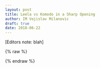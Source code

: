 ```yaml
---
layout: post
title: Leela vs Komodo in a Sharp Opening
author: IM Vojislav Milanovic
draft: true
date: 2018-06-22
---
```

[Editors note: blah]


{% raw %}
<div id="board" style="width: 500px" class='merida zeit'></div>
<script>
    var pgn = '[Event "?"]\
               [Site "USER"]\
               [Date "2018.06.21"]\
               [Round "17"]\
               [White "Lc0 20180604 - 360x32time"]\
               [Black "Komodo-11.2.2-64bit"]\
               [Result "1-0"]\
               [WhiteElo "2200"]\
               [BlackElo "2200"]\
               [ECO "D39"]\
               [EventDate "2018.??.??"]\
               [Annotator "https://lichess.org/@/MTGOStark"]\
               [PlyCount "140"]\
               [TimeControl "3840"]\
\               
               1.d4 d5 2.c4 e6 3.Nf3 Nf6 4.Nc3 dxc4 5.e4 Bb4 6.Bg5\ 
                   {[#] This is the very popular and sharp Vienna variation.}\
               6...c5 7.e5!?\ 
                   {Interesting: this is not the main line in Vienna, moust playable is 7. Bc4}\
                   ( 7.Bxc4 cxd4 8.Nxd4 Qa5 9.Bd2 O-O 10.Nc2 Bxc3 11.Bxc3 Qg5 12.Qe2 Qxg2 13.O-O-O Qxe4 14.Rhg1 g6 15.Ne3 e5 16.f4 Be6 17.Bd3 Qxf4 18.Rgf1 Qh4 19.Be1 Qa4 20.Rxf6 Nc6 21.Rxe6 Nd4 22.Qg4 Qxa2 23.Bxg6 hxg6 24.Rxg6+ fxg6 25.Qxg6+ Kh8 26.Qh5+ Kg8 {1/2-1/2 (26) Kasparov,G (2851)-Morozevich,A (2748) Sarajevo 2000 CBM 077 [Ftacnik,L]} )\
               7...cxd4\ 
                   ( {A possibility for black} 7...h6 8.Bd2 Bxc3 9.bxc3 Ne4 10.Bxc4 O-O 11.O-O cxd4 12.cxd4 Nxd2 13.Qxd2 Nc6 14.Bd3 Ne7 15.Qf4 Bd7 16.Qe4 g6 17.Qf4 Bc6 =, quiet 18.Rad1 Bxf3 19.Qxf3 Nd5 20.Be4 Rc8 21.Rc1 Qa5 22.Bxd5 Qxd5 23.Qxd5 exd5 24.f4 b5 25.Kf2 Rc4 26.Rxc4 dxc4 27.Rb1 a6 28.Ke3 Rd8 29.a4 Rb8 30.axb5 axb5 31.Rb4 Kf8 32.d5 Ke7 33.Kd4 Kd7 34.g4 Kc7 35.f5 gxf5 36.gxf5 f6 37.e6 Kd6 38.h3 Rb7 39.Rb1 h5 40.Ra1 Rb8 41.Ra6+ Kc7 42.d6+ Kb7 43.e7 c3 44.d7 c2 45.Ra1 c1=Q 46.Rxc1 {1-0 (46) Dreev,A (2689)-Nielsen,P (2628) playchess.com INT 2004} )\
               8.Nxd4 Bxc3+\ 
                   ( 8...Qa5!? )\
               9.bxc3 Qa5 10.exf6 Qxg5\ 
                   ( 10...Qxc3+? 11.Ke2 Qb2+ 12.Kf3 +/- )\
               11.fxg7 Qxg7 12.Qd2 O-O\ 
                   ( 12...Nc6 13.Nxc6 bxc6 14.Bxc4 Qe5+ 15.Kf1 O-O 16.h4 Qc5 17.Be2 e5 18.Qg5+ Kh8 19.Qf6+ Kg8 20.h5 Re8 21.h6 Qf8 22.Rh5 {1-0 (22) Kasparov,G (2831) -Olafsson,H (2504) Reykjavik 2004} )\
               13.Bxc4 =, quiet\ 
                   {[#] Position with equal chanses for both sides though I would much rather like to play with white pieces!}\
               13...Bd7 14.O-O Nc6 15.Nf3\ 
                   ( 15.Nf5!? exf5 16.Qxd7 Ne5 17.Qa4\ 
                       ( 17.Qb5 a6 18.Qb4 Nxc4 19.Qxc4 Rac8 20.Qd5 Qxc3 21.Qxb7 Qc6 22.Qb2 += )\
                   17...Rfc8?!\ 
                       ( 17...Nf3+! 18.Kh1 Nd2 19.Rfe1 Rfd8 =, quiet )\
                   18.Bd5! +/- Nd3 19.Qd7 Rxc3 20.Qxb7 Rd8 21.Qxa7 Nf4 22.Rad1 Kh8 23.g3 h5 24.Rfe1 Rc2 25.Bg2 Ne2+ 26.Kf1 Rxd1 27.Rxd1 Qe5 28.Bf3 Nc3 29.Re1 Qf6 30.Re7 Nb5 31.Qd7 Rc7 32.Re8+ {1-0 (32) Barsov, A (2517)-Ismagambetov,A (2479) Tashkent 2007} )\
               15...Be8\ 
                   ( 15...Rfd8 16.Qe3 Ne7 17.Ne5 Ng6 18.f4 Rac8 19.Bd3 Rxc3 20.Qd4 Nh4\ 
                       ( 20...Nxe5! 21.Qxc3 Bc6! 22.Bxh7+ Kxh7 23.Qh3+ Kg8 24.fxe5 Rd3 25.g3 Rd2 26.Rad1 Qg5 27.Rxd2 Qxd2 =, quiet )\
                   21.Be4 Rc7 22.Qd6 Rc2 23.Qe7 Rxg2+ 24.Kh1 {1-0 (24) Gelfand, B (2733)-Giri,A (2690) Monte Carlo 2011} )\
               16.Rad1 Rc8\ 
                   ( 16...Na5!? 17.Bd3 Bc6 )\
               17.Bb3 Kh8 18.Rfe1 Rg8 19.g3 b6 20.Ba4 a6 21.Qf4 b5 22.Bc2 Qxc3 23.Be4 Qg7 24.Rd6 +=\ 
                   {[#] For the sacraficed pawn white has the inicative.}\
               24...Nb8 25.Rc1! +/-\ 
                   {Now it's very hard for Black to find a useful move.}\
               25...Rxc1+?!\ 
                   ( 25...Bd7 )\
               26.Qxc1 b4 27.Qf4 Bb5?!\ 
                   {Inaccuracy. Best move was a5.}\
                   ( 27...a5 28.Ne5 f6 29.Nc4\ 
                       ( 29.Rxe6! fxe5 30.Qh4 Nc6 31.Rh6 +- {[%csl Gh7][%cal Gh6h7,Ge4h7]} )\
                   29...Nd7 30.Nxa5 Qg5 31.Qxg5 fxg5 32.Nb7 Nf6 33.Bd3 Bf7 34.Nc5 +/- )\
               28.h4 Nd7 29.Ng5 Nf6\ 
                   {[#]}\
               30.Bxh7!\ 
                   {A very elegant move.}\
               30...Rf8\ 
                   ( 30...Nxh7 31.Nxf7+ Qxf7 32.Qxf7 +- )\
               31.Bd3 Bxd3 32.Rxd3 a5 33.Qe5 Nh7 34.Qxa5 Nxg5 35.hxg5 +/-\ 
                   {[#] In a strategic sense, the position of white is completely obtained.}\
               35...Qa1+ 36.Kg2 Kg7 37.Qxb4 Rh8\ 
                   {[#]}\
               38.Qd4+!\ 
                   {With the transition to the winning rook endgame.}\
               38...Qxd4 39.Rxd4 Rb8?\ 
                   {Mistake. Best move was Ra8.}\
                   ( 39...Ra8 40.a4 Kg6 41.f4 +- {Also winning for white.} )\
               40.Ra4 Rb2 41.Ra5 Kg6?!\ 
                   {Inaccuracy. Best move was Rb4.}\
                   ( 41...Rb4 42.f4 +- )\
               42.g4 Rc2 43.Kg3 Rc3+ 44.f3 Rd3 45.Kf4 Rc3 46.Ke4 Rc1 47.Kd3 Re1 48.a4 Ra1 49.Kd4 Rf1?!\ 
                   {Inaccuracy. Best move was Ra3.}\
                   ( {Possible but not good enough too...} 49...Ra3 50.Ke4 Ra1 51.Ke3 Kg7 52.Ra8 Kg6 53.f4 Rg1 54.a5 Rxg4 55.a6 Rg3+ 56.Kd4 Ra3 57.Kc5 +- )\
               50.Ke4 Re1+ 51.Kd4 Rf1 52.Ke3 Ra1 53.Kf2 Ra2+ 54.Ke3\ 
                   ( {Better was...} 54.Kg3 Ra3 55.Kf4 Ra1 56.Ra8! +- )\
               54...Ra3+ 55.Kf2 Ra2+ 56.Ke3 Ra3+ 57.Ke4 +-\ 
                   {[#] White reply position twice, but now he find the right move!}\
               57...Ra1 58.f4 Re1+ 59.Kd4 Rf1 60.Ke3 Rg1\ 
                   ( 60...Ra1 61.Ra8 Rg1 62.a5 Rxg4 63.a6 Rg3+ 64.Ke4 Ra3 65.a7 Ra4+ 66.Ke5 Kg7 67.Kd6 +- )\
               61.Kf3\ 
                   ( 61.Rc5! Rxg4 62.a5 Kg7 63.a6 Rg3+ 64.Kd4 Ra3 65.Rc6 Kg6 66.Ke5 Ra5+ 67.Kd6 Ra3 68.Kc7 +- )\
               61...Rf1+ 62.Ke3 Rg1\ 
                   ( 62...Re1+ 63.Kf2 Re4 64.Kf3 Re1 65.Ra8 Rf1+ 66.Ke3 Rg1 67.a5 Rxg4 68.a6 Rg3+ 69.Kd4 )\
               63.Rc5 Rxg4 64.a5 Rg1 65.Kd4 Rb1\ 
                   ( 65...Rf1 66.Ke5 Kg7 67.a6 Ra1 68.Rc6 Rd1 69.Rc7 Rd5+ 70.Ke4 Ra5 71.a7 Kg6 72.Re7 +- )\
               66.Kc4 Kh5\ 
                   ( 66...Rf1 67.Kb5 Rxf4 68.a6 Rf1 69.a7 Ra1 70.Kb6 Rb1+ 71.Rb5 Ra1 72.Ra5 +- )\
               67.f5 e5\ 
                   ( 67...Kg4 68.fxe6 fxe6 69.g6 +- )\
               68.Rxe5 Kxg5\ 
                   ( 68...Kg4 69.g6 fxg6 70.fxg6 +- )\
               69.a6\ 
                   ( 69.Rd5 Kf4 70.Kc5 Ke4 71.Kc6 Rh1 72.Rb5 Kd3 73.a6 Kc4 74.Ra5 Kb4 75.a7 Kxa5 76.a8=Q+ +- )\
               69...Rb8\ 
                   ( 69...f6 70.Ra5 Rb8 71.a7 Ra8 72.Kc3 Kf4 73.Kd4 Kg4 74.Ke3 Re8+ 75.Kd2 Rd8+ 76.Ke1 +- )\
               70.Kc5 Kf4\ 
                   {[#] Finally black resigns!}\
               1-0\
';
    var cfg = { position: 'r1b2k2/pp2q1b1/2pp3r/4pp2/2B1P3/2N3Q1/PPP2PPP/3R1RK1 w - - 0 17',
        pgn: pgn, layout: 'left', theme: 'chesscom', width: '390px', boardSize: '200px' };
    var board = pgnView('board', cfg);
</script>
{% endraw %}
